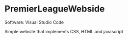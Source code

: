 # PremierLeagueWebside

Software: Visual Studio Code

Simple website that implements CSS, HTML and javascript
